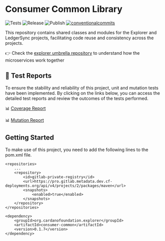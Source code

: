 # Consumer Common Library

<p align="left">
<img alt="Tests" src="https://github.com/cardano-foundation/cf-java-cardano-common-explorer/actions/workflows/tests.yaml/badge.svg?branch=main" />
<img alt="Release" src="https://github.com/cardano-foundation/cf-java-cardano-common-explorer/actions/workflows/release.yaml/badge.svg?branch=main" />
<img alt="Publish" src="https://github.com/cardano-foundation/cf-java-cardano-common-explorer/actions/workflows/publish.yaml/badge.svg?branch=main" />
<a href="https://conventionalcommits.org"><img alt="conventionalcommits" src="https://img.shields.io/badge/Conventional%20Commits-1.0.0-%23FE5196?logo=conventionalcommits" /></a>
</p>

This repository contains shared classes and modules for the Explorer and LedgerSync projects, facilitating code reuse and consistency across the projects.

👉 Check the [explorer umbrella repository](https://github.com/cardano-foundation/cf-explorer) to understand how the microservices work together

## 🧪 Test Reports

To ensure the stability and reliability of this project, unit and mutation tests have been implemented. By clicking on the links below, you can access the detailed test reports and review the outcomes of the tests performed.

📊 [Coverage Report](https://cardano-foundation.github.io/cf-java-cardano-common-explorer/html-report/reporthtml.html)

📊 [Mutation Report](https://cardano-foundation.github.io/cf-java-cardano-common-explorer/mutation-report/)

## Getting Started

To make use of this project, you need to add the following lines to the pom.xml file.

```
<repositories>
    ...
    <repository>
        <id>gitlab-private-registry</id>
        <url>https://pro.gitlab.metadata.dev.cf-deployments.org/api/v4/projects/2/packages/maven</url>
        <snapshots>
            <enabled>true</enabled>
        </snapshots>
    </repository>
</repositories>
```

```
<dependency>
    <groupId>org.cardanofoundation.explorer</groupId>
    <artifactId>consumer-common</artifactId>
    <version>0.1.7</version>
</dependency>
```




